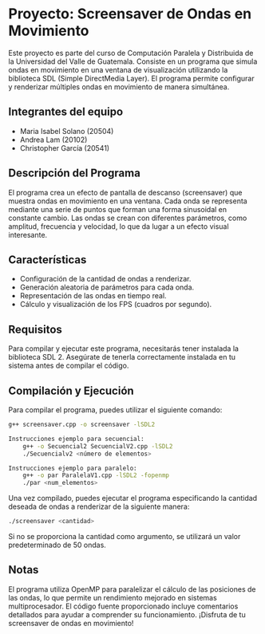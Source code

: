 # Proyecto: Screensaver de Ondas en Movimiento

Este proyecto es parte del curso de Computación Paralela y Distribuida de la Universidad del Valle de Guatemala. Consiste en un programa que simula ondas en movimiento en una ventana de visualización utilizando la biblioteca SDL (Simple DirectMedia Layer). El programa permite configurar y renderizar múltiples ondas en movimiento de manera simultánea.

## Integrantes del equipo

- Maria Isabel Solano (20504)
- Andrea Lam (20102)
- Christopher García (20541)

## Descripción del Programa

El programa crea un efecto de pantalla de descanso (screensaver) que muestra ondas en movimiento en una ventana. Cada onda se representa mediante una serie de puntos que forman una forma sinusoidal en constante cambio. Las ondas se crean con diferentes parámetros, como amplitud, frecuencia y velocidad, lo que da lugar a un efecto visual interesante.

## Características

- Configuración de la cantidad de ondas a renderizar.
- Generación aleatoria de parámetros para cada onda.
- Representación de las ondas en tiempo real.
- Cálculo y visualización de los FPS (cuadros por segundo).

## Requisitos

Para compilar y ejecutar este programa, necesitarás tener instalada la biblioteca SDL 2. Asegúrate de tenerla correctamente instalada en tu sistema antes de compilar el código.

## Compilación y Ejecución

Para compilar el programa, puedes utilizar el siguiente comando:

```bash
g++ screensaver.cpp -o screensaver -lSDL2

Instrucciones ejemplo para secuencial:
	g++ -o Secuencial2 SecuencialV2.cpp -lSDL2
	./Secuencialv2 <número de elementos>

Instrucciones ejemplo para paralelo:
	g++ -o par ParalelaV1.cpp -lSDL2 -fopenmp
	./par <num_elementos>

```
Una vez compilado, puedes ejecutar el programa especificando la cantidad deseada de ondas a renderizar de la siguiente manera:

```bash
./screensaver <cantidad>
```
Si no se proporciona la cantidad como argumento, se utilizará un valor predeterminado de 50 ondas.

## Notas
El programa utiliza OpenMP para paralelizar el cálculo de las posiciones de las ondas, lo que permite un rendimiento mejorado en sistemas multiprocesador.
El código fuente proporcionado incluye comentarios detallados para ayudar a comprender su funcionamiento.
¡Disfruta de tu screensaver de ondas en movimiento!

